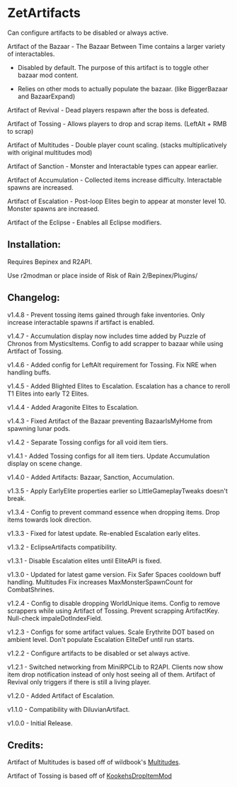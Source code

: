 # ZetArtifacts

Can configure artifacts to be disabled or always active.

Artifact of the Bazaar - The Bazaar Between Time contains a larger variety of interactables.

- Disabled by default. The purpose of this artifact is to toggle other bazaar mod content.

- Relies on other mods to actually populate the bazaar. (like BiggerBazaar and BazaarExpand)

Artifact of Revival - Dead players respawn after the boss is defeated.

Artifact of Tossing - Allows players to drop and scrap items. (LeftAlt + RMB to scrap)

Artifact of Multitudes - Double player count scaling. (stacks multiplicatively with original multitudes mod)

Artifact of Sanction - Monster and Interactable types can appear earlier.

Artifact of Accumulation - Collected items increase difficulty. Interactable spawns are increased.

Artifact of Escalation - Post-loop Elites begin to appear at monster level 10. Monster spawns are increased.

Artifact of the Eclipse - Enables all Eclipse modifiers.

## Installation:

Requires Bepinex and R2API.

Use r2modman or place inside of Risk of Rain 2/Bepinex/Plugins/

## Changelog:

v1.4.8 - Prevent tossing items gained through fake inventories. Only increase interactable spawns if artifact is enabled.

v1.4.7 - Accumulation display now includes time added by Puzzle of Chronos from MysticsItems. Config to add scrapper to bazaar while using Artifact of Tossing.

v1.4.6 - Added config for LeftAlt requirement for Tossing. Fix NRE when handling buffs.

v1.4.5 - Added Blighted Elites to Escalation. Escalation has a chance to reroll T1 Elites into early T2 Elites.

v1.4.4 - Added Aragonite Elites to Escalation.

v1.4.3 - Fixed Artifact of the Bazaar preventing BazaarIsMyHome from spawning lunar pods.

v1.4.2 - Separate Tossing configs for all void item tiers.

v1.4.1 - Added Tossing configs for all item tiers. Update Accumulation display on scene change.

v1.4.0 - Added Artifacts: Bazaar, Sanction, Accumulation.

v1.3.5 - Apply EarlyElite properties earlier so LittleGameplayTweaks doesn't break.

v1.3.4 - Config to prevent command essence when dropping items. Drop items towards look direction.

v1.3.3 - Fixed for latest update. Re-enabled Escalation early elites.

v1.3.2 - EclipseArtifacts compatibility.

v1.3.1 - Disable Escalation elites until EliteAPI is fixed.

v1.3.0 - Updated for latest game version. Fix Safer Spaces cooldown buff handling. Multitudes Fix increases MaxMonsterSpawnCount for CombatShrines.

v1.2.4 - Config to disable dropping WorldUnique items. Config to remove scrappers while using Artifact of Tossing. Prevent scrapping ArtifactKey. Null-check impaleDotIndexField.

v1.2.3 - Configs for some artifact values. Scale Erythrite DOT based on ambient level. Don't populate Escalation EliteDef until run starts.

v1.2.2 - Configure artifacts to be disabled or set always active.

v1.2.1 - Switched networking from MiniRPCLib to R2API. Clients now show item drop notification instead of only host seeing all of them. Artifact of Revival only triggers if there is still a living player.

v1.2.0 - Added Artifact of Escalation.

v1.1.0 - Compatibility with DiluvianArtifact.

v1.0.0 - Initial Release.

## Credits:

Artifact of Multitudes is based off of wildbook's [Multitudes](https://thunderstore.io/package/wildbook/Multitudes/).

Artifact of Tossing is based off of [KookehsDropItemMod](https://thunderstore.io/package/tristanmcpherson/KookehsDropItem_BepInEx/)
